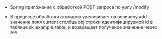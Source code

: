 - Spring приложение с обработкой POST запроса по урлу /modify

-  В процессе обработки  атомарно увеличивает на величину add значение поля current столбца obj строки идентифицируемой id в таблице sk_example_table, и возвращает полученое значение через API.
